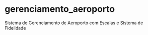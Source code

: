# gerenciamento_aeroporto
Sistema de Gerenciamento de Aeroporto com Escalas e Sistema de Fidelidade 
